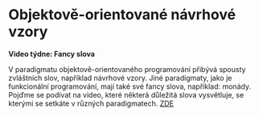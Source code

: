 # Objektově-orientované návrhové vzory

**Video týdne: Fancy slova**

V paradigmatu objektově-orientovaného programování přibývá spousty zvláštních slov, například návrhové vzory. Jiné paradigmaty, jako je funkcionální programování, mají také své fancy slova, například: monády. Pojďme se podívat na video, které některá důležitá slova vysvětluje, se kterými se setkáte v různých paradigmatech. [ZDE](https://www.youtube.com/watch?v=4Zc9ci9L5wY)
